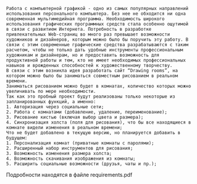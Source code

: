 	Работа с компьютерной графикой - одно из самых популярных направлений использования персонального компьютера. Без нее не обходится ни одна современная мультимедийная программа. Необходимость широкого использования графических программных средств стала особенно ощутимой в связи с развитием Интернета. Потребность в разработке привлекательных Web-страниц во много раз превышает возможности художников и дизайнеров, которым можно было бы поручить эту работу. В связи с этим современные графические средства разрабатываются с таким расчетом, чтобы не только дать удобные инструменты профессиональным художникам и дизайнерам, но и предоставить возможность для продуктивной работы и тем, кто не имеет необходимых профессиональных навыков и врожденных способностей к художественному творчеству.
	В связи с этим возникла идея разработать сайт “Drawing rooms”, на котором можно было бы заниматься совместным рисованием в реальном времени. 
	Заниматься рисованием можно будет в комнатах, количество которых можно увеличивать по мере необходимости. 
	Так как это пробный проект будут реализованы только некоторые из запланированных функций, а именно:
    1. Авторизация через социальные сети;
    2. Работа с комнатами (добавление, удаление, переименование);
    3. Рисование кистью (включая выбор цвета и размера);
    4. Синхронизация холста (поля для рисования), что бы все находящиеся в комнате видели изменения в реальном времени;
	Что не будет добавлено в текущую версию, но планируется добавить в будущем:
    1. Персонализация комнат (приватные комнаты с паролями);
    2. Расширенный набор инструментов для рисования;
    3. Возможность изменения размера холста;
    4. Возможность скачивания изображения из комнаты;
    5. Расширить социальные возможности (друзья, чаты и пр.);

Подробности находятся в файле requirements.pdf
